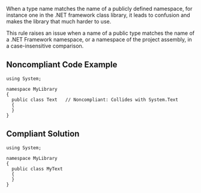 
When a type name matches the name of a publicly defined namespace, for instance one in the .NET framework class library, it leads to confusion and makes the library that much harder to use.

This rule raises an issue when a name of a public type matches the name of a .NET Framework namespace, or a namespace of the project assembly, in a case-insensitive comparison.

## Noncompliant Code Example


    using System;
    
    namespace MyLibrary
    {
      public class Text   // Noncompliant: Collides with System.Text
      {
      }
    }


## Compliant Solution


    using System;
    
    namespace MyLibrary
    {
      public class MyText
      {
      }
    }

